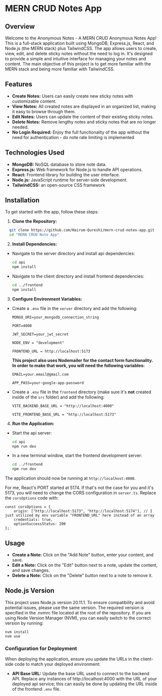 # MERN CRUD Notes App

## Overview

Welcome to the Anonymous Notes - A MERN CRUD Anonymous Notes App! This is a full-stack application built using MongoDB, Express.js, React, and Node.js (the MERN stack) plus TailwindCSS. The app allows users to create, view, edit, and delete sticky notes without the need to log in. It's designed to provide a simple and intuitive interface for managing your notes and content. The main objective of this project is to get more familiar with the MERN stack and being more familiar with TailwindCSS.

## Features

- **Create Notes:** Users can easily create new sticky notes with customizable content.
- **View Notes:** All created notes are displayed in an organized list, making it easy to browse through them.
- **Edit Notes:** Users can update the content of their existing sticky notes.
- **Delete Notes:** Remove lengthy notes and sticky notes that are no longer needed.
- **No Login Required:** Enjoy the full functionality of the app without the need for authentication - do note rate limiting is implemented

## Technologies Used

- **MongoDB:** NoSQL database to store note data.
- **Express.js:** Web framework for Node.js to handle API operations.
- **React:** Frontend library for building the user interface.
- **Node.js:** JavaScript runtime for server-side development.
- **TailwindCSS:** an open-source CSS framework

## Installation

To get started with the app, follow these steps:

1. **Clone the Repository:**

```bash
  git clone https://github.com/Hairum-Qureshi/mern-crud-notes-app.git
  cd "MERN CRUD Note App"
```

2. **Install Dependencies:**

- Navigate to the server directory and install api dependencies:

  ```bash
  cd api
  npm install
  ```

- Navigate to the client directory and install frontend dependencies:

  ```bash
  cd ../frontend
  npm install
  ```

3. **Configure Environment Variables:**

- Create a `.env` file in the `server` directory and add the following:

  ```
  MONGO_URI=your_mongodb_connection_string 
  ```

  ```
  PORT=4000
  ```

  ```
  JWT_SECRET=your_jwt_secret
  ```

  ```
  NODE_ENV = "development"
  ```

  ```
  FRONTEND_URL = http://localhost:5173
  ```

  **This project also uses Nodemailer for the contact form functionality. In order to make that work, you will need the following variables:**
  ```
  EMAIL=your.email@gmail.com
  ```
  
  ```
  APP_PASS=your-google-app-password
  ```

- Create a `.env` file in the `frontend` directory (make sure it's **not** created inside of the `src` folder) and add the following:
 
  ```
  VITE_BACKEND_BASE_URL = "http://localhost:4000" 
  ```

  ```
  VITE_FRONTEND_BASE_URL = "http://localhost:5173"
  ```
  
4. **Run the Application:**

- Start the api server:

  ```bash
  cd api
  npm run dev
  ```

- In a new terminal window, start the frontend development server:

  ```bash
  cd ../frontend
  npm run dev
  ```

The application should now be running at `http://localhost:4000`.

For me, React's PORT started at 5174. If that's not the case for you and it's 5173, you will need to change the CORS configuration in `server.ts`. Replace the `corsOptions` code with:

```
const corsOptions = { 
	origin: ["http://localhost:5173", "http://localhost:5174"], // I just utilized my env variable "FRONTEND_URL" here instead of an array
	credentials: true,
	optionSuccessStatus: 200
};
```

## Usage

- **Create a Note:** Click on the "Add Note" button, enter your content, and save.
- **Edit a Note:** Click on the "Edit" button next to a note, update the content, and save changes.
- **Delete a Note:** Click on the "Delete" button next to a note to remove it.

## Node.js Version

This project uses Node.js version 20.11.1. To ensure compatibility and avoid potential issues, please use the same version. The required version is specified in the .nvmrc file located at the root of the repository.
If you are using Node Version Manager (NVM), you can easily switch to the correct version by running:

```
nvm install
nvm use
```

### Configuration for Deployment

When deploying the application, ensure you update the URLs in the client-side code to match your deployed environment:

- **API Base URL:** Update the base URL used to connect to the backend API. Replace any instances of http://localhost:4000 with the URL of your deployed api service; this can easily be done by updating the URL inside of the frontend `.env` file.
